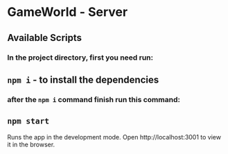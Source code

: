 # GameWorld - Server

## Available Scripts
### In the project directory, first you need run:

## `npm i` - to install the dependencies
### after the `npm i` command finish run this command:
## `npm start`
Runs the app in the development mode.
Open http://localhost:3001 to view it in the browser.